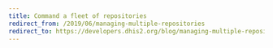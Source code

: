 ```yaml
---
title: Command a fleet of repositories
redirect_from: /2019/06/managing-multiple-repositories
redirect_to: https://developers.dhis2.org/blog/managing-multiple-repositories 
---
```

